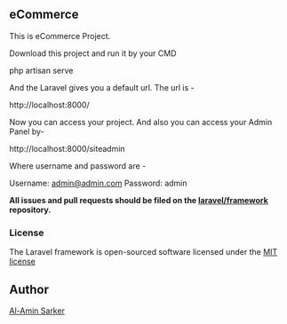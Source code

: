 ## eCommerce

This is eCommerce Project.

Download this project and run it by your CMD


php artisan serve



And the Laravel gives you a default url. The url is -


http://localhost:8000/



Now you can access your project. And also you can access your Admin Panel by-


http://localhost:8000/siteadmin


Where username and password are -


Username: admin@admin.com
Password: admin


**All issues and pull requests should be filed on the [laravel/framework](http://github.com/laravel/framework) repository.**

### License

The Laravel framework is open-sourced software licensed under the [MIT license](http://opensource.org/licenses/MIT)

## Author
[Al-Amin Sarker](http://parbona.net)
